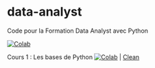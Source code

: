 # data-analyst
Code pour la Formation Data Analyst avec Python

[![Colab](https://colab.research.google.com/assets/colab-badge.svg)](https://colab.research.google.com/github/kevindegila/data-analyst/)
 

Cours 1 : Les bases de Python [![Colab](https://colab.research.google.com/assets/colab-badge.svg)](https://colab.research.google.com/github/kevindegila/data-analyst/blob/main/01_Les_Bases_de_Python.ipynb)
	| [Clean](https://colab.research.google.com/github/kevindegila/data-analyst/blob/main/clean/01_Les%20Bases_de_Python.ipynb)

